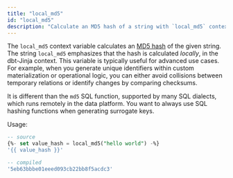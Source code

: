 ```yaml
---
title: "local_md5"
id: "local_md5"
description: "Calculate an MD5 hash of a string with `local_md5` context variable."
---
```


The `local_md5` context variable calculates an [MD5 hash](https://en.wikipedia.org/wiki/MD5) of the given string. The string `local_md5` emphasizes that the hash is calculated _locally_, in the dbt-Jinja context. This variable is typically useful for advanced use cases. For example, when you generate unique identifiers within custom materialization or operational logic, you can either avoid collisions between temporary relations or identify changes by comparing checksums.

It is different than the `md5` SQL function, supported by many SQL dialects, which runs remotely in the data platform. You want to always use SQL hashing functions when generating <Term id="surrogate-key">surrogate keys</Term>.

Usage:
```sql
-- source
{%- set value_hash = local_md5("hello world") -%}
'{{ value_hash }}'

-- compiled
'5eb63bbbe01eeed093cb22bb8f5acdc3'
```
